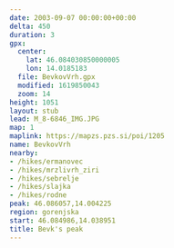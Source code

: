```yaml
---
date: 2003-09-07 00:00:00+00:00
delta: 450
duration: 3
gpx:
  center:
    lat: 46.084030850000005
    lon: 14.0185183
  file: BevkovVrh.gpx
  modified: 1619850043
  zoom: 14
height: 1051
layout: stub
lead: M_8-6846_IMG.JPG
map: 1
maplink: https://mapzs.pzs.si/poi/1205
name: BevkovVrh
nearby:
- /hikes/ermanovec
- /hikes/mrzlivrh_ziri
- /hikes/sebrelje
- /hikes/slajka
- /hikes/rodne
peak: 46.086057,14.004225
region: gorenjska
start: 46.084986,14.038951
title: Bevk's peak
---
```


